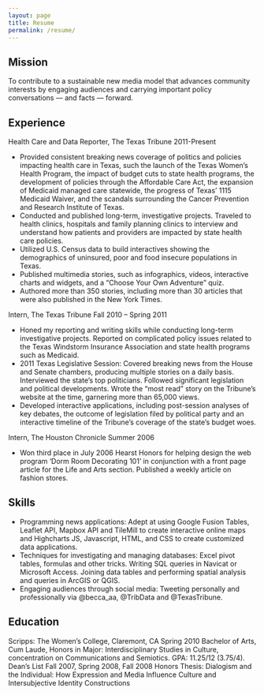 ```yaml
---
layout: page
title: Resume
permalink: /resume/
---
```

<section>
<h2>Mission</h2>
<p>To contribute to a sustainable new media model that advances community interests by engaging audiences and carrying important policy conversations &mdash; and facts &mdash; forward.</p>
</section>

<section>
  <h2>Experience</h2>
  <div class="resume-position">Health Care and Data Reporter, The Texas Tribune  <span class="resume-period">2011-Present</span></div>
  <div class="resume-desc">
    <ul>
      <li>
        Provided consistent breaking news coverage of politics and policies impacting health care in Texas, such the launch of the Texas Women’s Health Program, the impact of budget cuts to state health programs, the development of policies through the Affordable Care Act, the expansion of Medicaid managed care statewide, the progress of Texas’ 1115 Medicaid Waiver, and the scandals surrounding the Cancer Prevention and Research Institute of Texas.
      </li>
      <li>
        Conducted and published long-term, investigative projects. Traveled to health clinics, hospitals and family planning clinics to interview and understand how patients and providers are impacted by state health care policies.
      </li>
      <li>
        Utilized U.S. Census data to build interactives showing the demographics of uninsured, poor and food insecure populations in Texas.
      </li>
      <li>
        Published multimedia stories, such as infographics, videos, interactive charts and widgets, and a “Choose Your Own Adventure” quiz. 
      </li>
      <li>
        Authored more than 350 stories, including more than 30 articles that were also published in the New York Times.
      </li>
    </ul>
  </div> 
  <div class="resume-position">Intern, The Texas Tribune  <span class="resume-period">Fall 2010 – Spring 2011</span>
  <div class="resume-desc">
    <ul>
      <li>
        Honed my reporting and writing skills while conducting long-term investigative projects. Reported on complicated policy issues related to the Texas Windstorm Insurance Association and state health programs such as Medicaid.
      </li>
      <li>
        2011 Texas Legislative Session: Covered breaking news from the House and Senate chambers, producing multiple stories on a daily basis. Interviewed the state’s top politicians. Followed significant legislation and political developments. Wrote the “most read” story on the Tribune’s website at the time, garnering more than 65,000 views.
      </li>
      <li>
        Developed interactive applications, including post-session analyses of key debates, the outcome of legislation filed by political party and an interactive timeline of the Tribune’s coverage of the state’s budget woes.
      </li>
    </ul>
  </div>
  <div class="resume-position">
    Intern, The Houston Chronicle  <span class="resume-period">Summer 2006</span>
    <ul>
      <li>
        Won third place in July 2006 Hearst Honors for helping design the web program ‘Dorm Room Decorating 101’ in conjunction with a front page article for the Life and Arts section. Published a weekly article on fashion stores.
      </li>
    </ul>
  </div>
</section>
<section>
  <h2>Skills</h2>
    <div>
    <ul>
      <li>
        Programming news applications: Adept at using Google Fusion Tables, Leaflet API, Mapbox API and TileMill to create interactive online maps and Highcharts JS, Javascript, HTML, and CSS to create customized data applications.
      </li>
      <li>
        Techniques for investigating and managing databases: Excel pivot tables, formulas and other tricks. Writing SQL queries in Navicat or Microsoft Access. Joining data tables and performing spatial analysis and queries in ArcGIS or QGIS.
      </li>
      <li>
        Engaging audiences through social media: Tweeting personally and professionally via @becca_aa, @TribData and @TexasTribune. 
      </li>
    </ul>
  </div>
</section>
<section>
  <h2>Education</h2>
</section>
<div class="resume-position">
  Scripps: The Women’s College, Claremont, CA  Spring 2010
Bachelor of Arts, Cum Laude, Honors in Major: Interdisciplinary Studies in Culture, concentration on Communications and Semiotics. GPA: 11.25/12 (3.75/4). Dean’s List Fall 2007, Spring 2008, Fall 2008
Honors Thesis: Dialogism and the Individual: How Expression and Media Influence Culture and Intersubjective Identity Constructions
</div>

